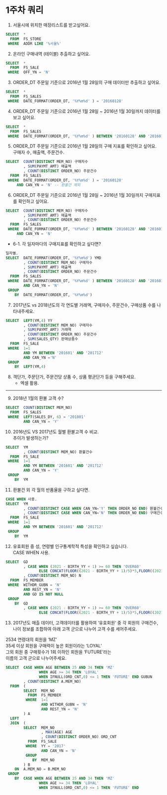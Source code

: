# 1주차 쿼리

1. 서울시에 위치한 매장리스트를 받고싶어요. 	
``` sql 
SELECT  *	
  FROM  FS_STORE 	
 WHERE  ADDR LIKE '%서울%'	
```	
2. 온라인 구매내역 (테이블) 추출하고 싶어요. 	
``` sql 	
SELECT  *	
  FROM  FS_SALE	
 WHERE  OFF_YN = 'N'	
```	
	
3. ORDER_DT 주문일 기준으로 2016년 1월 28일의 구매 데이터만 추출하고 싶어요. 	
``` sql 	
SELECT  * 	
  FROM  FS_SALES	
 WHERE  DATE_FORMAT(ORDER_DT, '%Y%m%d' ) = '20160128'	
```	
4. ORDER_DT 주문일 기준으로 2016년 1월 28일 ~ 2016년 1월 30일까지 데이터를 보고 싶어요.	
``` sql 
SELECT  * 	
  FROM  FS_SALES	
 WHERE  DATE_FORMAT(ORDER_DT, '%Y%m%d' ) BETWEEN '20160128' AND '20160130'	
```	
5. ORDER_DT 주문일 기준으로 2016년 1월 28일의 구매 지표를 확인하고 싶어요.  	
구매자 수, 매출액, 주문건수. 	
``` sql 
SELECT  COUNT(DISTINCT MEM_NO) 구매자수	
        , SUM(PAYMT_AMT) 매출액	
        , COUNT(DISTINCT ORDER_NO) 주문건수	
  FROM  FS_SALES	
 WHERE  DATE_FORMAT(ORDER_DT, '%Y%m%d' ) = '20160128'	
	 AND CAN_YN = 'N' -- 환불건 제외 
```	
6. ORDER_DT 주문일 기준으로 2016년 1월 28일 ~ 2016년 1월 30일까지 구매지표를 확인하고 싶어요. 	
``` sql 
SELECT  COUNT(DISTINCT MEM_NO) 구매자수	
        , SUM(PAYMT_AMT) 매출액	
        , COUNT(DISTINCT ORDER_NO) 주문건수	
  FROM  FS_SALES	
 WHERE  DATE_FORMAT(ORDER_DT, '%Y%m%d' ) BETWEEN '20160128' AND '20160130'	
	 AND CAN_YN = 'N' 
```	

* 6-1. 각 일자마다의 구매지표를 확인하고 싶다면? 	
``` sql 
일자별.	
SELECT  DATE_FORMAT(ORDER_DT, '%Y%m%d') YMD  	
        , COUNT(DISTINCT MEM_NO) 구매자수 	
        , SUM(PAYMT_AMT) 매출액   	
        , COUNT(DISTINCT ORDER_NO) 주문건수    	
  FROM  FS_SALES    	
 WHERE  DATE_FORMAT(ORDER_DT, '%Y%m%d' ) BETWEEN '20160128' AND '20160130'  	
        AND CAN_YN = 'N' 	
 GROUP 	
    BY  DATE_FORMAT(ORDER_DT, '%Y%m%d') 	
```	

  
7. 2017년도 vs 2018년도의 각 연도별 거래액, 구매자수, 주문건수, 구매상품 수를 나타내주세요. 	
``` sql 
SELECT  LEFT(YM,4) YY   	
        , COUNT(DISTINCT MEM_NO) 구매자수   	
        , SUM(PAYMT_AMT) 거래액    	
        , COUNT(DISTINCT ORDER_NO) 주문건수 	
        , SUM(SALES_QTY) 판매상품수  	
  FROM  FS_SALE     	
 WHERE  1=1     	
        AND YM BETWEEN '201601' AND '201712'    	
        AND CAN_YN ='N' 	
 GROUP  	
    BY  LEFT(YM,4) 	
```	
8. 객단가, 주문단가, 주문건당 상품 수, 상품 평균단가 등을 구해주세요.  	
    * 엑셀 활용. 
___


9. 2018년 1월의 환불 고객 수? 	
``` sql 
SELECT  COUNT(DISTINCT MEM_NO)	
  FROM  FS_SALES	
 WHERE  LEFT(SALES_DY, 6) = '201801'	
 	    AND CAN_YN = 'Y'
```	
10. 2016년도 VS 2017년도 월별 환불고객 수 비교. 	
추이가 발생하는가? 	
``` sql 
SELECT  YM 	
	    , COUNT(DISTINCT MEM_NO) 환불건수
  FROM  FS_SALE	
 WHERE  1=1	
        AND YM BETWEEN '201601' AND '201712' 	
        AND CAN_YN = 'Y'	
 GROUP 	
    BY  YM 	
```	
11. 환불건 외 각 월의 반품율을 구하고 싶다면. 	
``` sql 
CASE WHEN 사용. 	
SELECT  YM 	
        , COUNT(DISTINCT CASE WHEN CAN_YN='Y' THEN ORDER_NO END) 환불건수
        , COUNT(DISTINCT CASE WHEN CAN_YN='N' THEN ORDER_NO END) 구매건수
  FROM  FS_SALE	
 WHERE  1=1	
	    AND YM BETWEEN '201601' AND '201712'
 GROUP 	
    BY  YM 	
```	
12. 유효회원 중 성, 연령별 인구통계학적 특성을 확인하고 싶습니다. 	
CASE WHEN 사용. 	
``` sql 	
SELECT  GD 	
        , CASE WHEN (2021 - BIRTH_YY + 1) >= 60 THEN 'OVER60'	
               ELSE CONCAT(FLOOR((2021 - BIRTH_YY + 1)/5)*5,FLOOR((2021 - BIRTH_YY + 1)/5)*5+5) END AGE	
        , COUNT(DISTINCT MEM_NO) N 	
  FROM  FS_MEMBER 	
 WHERE  WITHDR_GUBN = 'N' 	
        AND REST_YN = 'N' 	
        AND GD IS NOT NULL 	
 GROUP 	
    BY  GD 	
        , CASE WHEN (2021 - BIRTH_YY + 1) >= 60 THEN 'OVER60'	
               ELSE CONCAT(FLOOR((2021 - BIRTH_YY + 1)/5)*5,FLOOR((2021 - BIRTH_YY + 1)/5)*5+5) END 	
```	
13. 2017년도 매출 데이터, 고객데이터를 활용하여 ‘유효회원‘ 중	
각 회원의 구매건수, 나이 정보를 조합하여 아래 고객 군으로 나누어 고객 수를 세어주세요. 	

2534 연령대의 회원을 ‘MZ’ 	
35세 이상 회원을 구매력이 높은 회원이라는 ‘LOYAL’ 	
그외 회원 중 구매횟수가 1회 이하인 회원을 ‘FUTURE’라는 	
이름의 고객 군으로 나누어주세요.  	

``` sql 	
SELECT  CASE WHEN AGE BETWEEN 25 AND 34 THEN 'MZ'	
               WHEN AGE >= 34 THEN 'LOYAL'	
               WHEN IFNULL(ORD_CNT,0) <= 1 THEN 'FUTURE' END GUBUN 	
        , COUNT(DISTINCT A.MEM_NO)	
  FROM  ( 	
        SELECT  MEM_NO 	
          FROM  FS_MEMBER 	
         WHERE  1=1 	
                AND WITHDR_GUBN = 'N' 	
                AND REST_YN = 'N' 	
        ) A 	
  LEFT 	
  JOIN  ( 	
        SELECT  MEM_NO 	
                , MAX(AGE) AGE 	
                , COUNT(DISTINCT ORDER_NO) ORD_CNT	
          FROM  FS_SALE 	
         WHERE  YY = '2017'	
                AND CAN_YN = 'N' 	
         GROUP 	
            BY  MEM_NO 	
        ) B 	
    ON  A.MEM_NO = B.MEM_NO     	
 GROUP 	
    BY  CASE WHEN AGE BETWEEN 25 AND 34 THEN 'MZ'	
               WHEN AGE >= 34 THEN 'LOYAL'	
               WHEN IFNULL(ORD_CNT,0) <= 1 THEN 'FUTURE' END	
```
